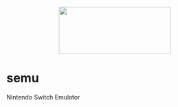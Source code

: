 <p align="center"><img src="https://i.imgur.com/Bb6kZIH.png" width="260" height="110"> </p>

# semu
Nintendo Switch Emulator

